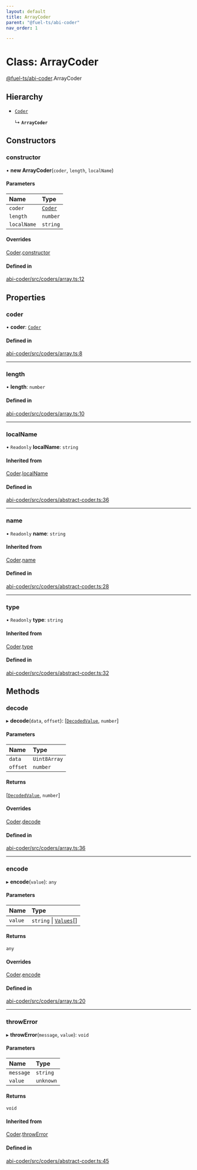 ```yaml
---
layout: default
title: ArrayCoder
parent: "@fuel-ts/abi-coder"
nav_order: 1

---
```


# Class: ArrayCoder

[@fuel-ts/abi-coder](../index.md).ArrayCoder

## Hierarchy

- [`Coder`](Coder.md)

  ↳ **`ArrayCoder`**

## Constructors

### constructor

• **new ArrayCoder**(`coder`, `length`, `localName`)

#### Parameters

| Name | Type |
| :------ | :------ |
| `coder` | [`Coder`](Coder.md) |
| `length` | `number` |
| `localName` | `string` |

#### Overrides

[Coder](Coder.md).[constructor](Coder.md#constructor)

#### Defined in

[abi-coder/src/coders/array.ts:12](https://github.com/FuelLabs/fuels-ts/blob/master/packages/abi-coder/src/coders/array.ts#L12)

## Properties

### coder

• **coder**: [`Coder`](Coder.md)

#### Defined in

[abi-coder/src/coders/array.ts:8](https://github.com/FuelLabs/fuels-ts/blob/master/packages/abi-coder/src/coders/array.ts#L8)

___

### length

• **length**: `number`

#### Defined in

[abi-coder/src/coders/array.ts:10](https://github.com/FuelLabs/fuels-ts/blob/master/packages/abi-coder/src/coders/array.ts#L10)

___

### localName

• `Readonly` **localName**: `string`

#### Inherited from

[Coder](Coder.md).[localName](Coder.md#localname)

#### Defined in

[abi-coder/src/coders/abstract-coder.ts:36](https://github.com/FuelLabs/fuels-ts/blob/master/packages/abi-coder/src/coders/abstract-coder.ts#L36)

___

### name

• `Readonly` **name**: `string`

#### Inherited from

[Coder](Coder.md).[name](Coder.md#name)

#### Defined in

[abi-coder/src/coders/abstract-coder.ts:28](https://github.com/FuelLabs/fuels-ts/blob/master/packages/abi-coder/src/coders/abstract-coder.ts#L28)

___

### type

• `Readonly` **type**: `string`

#### Inherited from

[Coder](Coder.md).[type](Coder.md#type)

#### Defined in

[abi-coder/src/coders/abstract-coder.ts:32](https://github.com/FuelLabs/fuels-ts/blob/master/packages/abi-coder/src/coders/abstract-coder.ts#L32)

## Methods

### decode

▸ **decode**(`data`, `offset`): [[`DecodedValue`](../index.md#decodedvalue), `number`]

#### Parameters

| Name | Type |
| :------ | :------ |
| `data` | `Uint8Array` |
| `offset` | `number` |

#### Returns

[[`DecodedValue`](../index.md#decodedvalue), `number`]

#### Overrides

[Coder](Coder.md).[decode](Coder.md#decode)

#### Defined in

[abi-coder/src/coders/array.ts:36](https://github.com/FuelLabs/fuels-ts/blob/master/packages/abi-coder/src/coders/array.ts#L36)

___

### encode

▸ **encode**(`value`): `any`

#### Parameters

| Name | Type |
| :------ | :------ |
| `value` | `string` \| [`Values`](../index.md#values)[] |

#### Returns

`any`

#### Overrides

[Coder](Coder.md).[encode](Coder.md#encode)

#### Defined in

[abi-coder/src/coders/array.ts:20](https://github.com/FuelLabs/fuels-ts/blob/master/packages/abi-coder/src/coders/array.ts#L20)

___

### throwError

▸ **throwError**(`message`, `value`): `void`

#### Parameters

| Name | Type |
| :------ | :------ |
| `message` | `string` |
| `value` | `unknown` |

#### Returns

`void`

#### Inherited from

[Coder](Coder.md).[throwError](Coder.md#throwerror)

#### Defined in

[abi-coder/src/coders/abstract-coder.ts:45](https://github.com/FuelLabs/fuels-ts/blob/master/packages/abi-coder/src/coders/abstract-coder.ts#L45)
